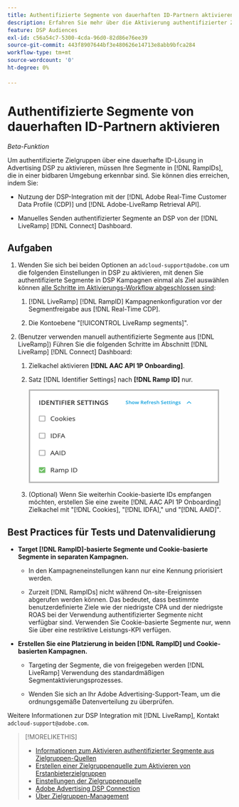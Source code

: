 ```yaml
---
title: Authentifizierte Segmente von dauerhaften ID-Partnern aktivieren
description: Erfahren Sie mehr über die Aktivierung authentifizierter Zielgruppen mithilfe einer dauerhaften ID-Lösung.
feature: DSP Audiences
exl-id: c56a54c7-5300-4cda-96d0-82d86e76ee39
source-git-commit: 443f8907644bf3e480626e14713e8abb9bfca284
workflow-type: tm+mt
source-wordcount: '0'
ht-degree: 0%

---
```


# Authentifizierte Segmente von dauerhaften ID-Partnern aktivieren

*Beta-Funktion*

Um authentifizierte Zielgruppen über eine dauerhafte ID-Lösung in Advertising DSP zu aktivieren, müssen Ihre Segmente in [!DNL RampIDs], die in einer bidbaren Umgebung erkennbar sind. Sie können dies erreichen, indem Sie:

* Nutzung der DSP-Integration mit der [!DNL Adobe Real-Time Customer Data Profile (CDP)] und [!DNL Adobe-LiveRamp Retrieval API].

* Manuelles Senden authentifizierter Segmente an DSP von der [!DNL LiveRamp] [!DNL Connect] Dashboard.

## Aufgaben

1. Wenden Sie sich bei beiden Optionen an `adcloud-support@adobe.com` um die folgenden Einstellungen in DSP zu aktivieren, mit denen Sie authentifizierte Segmente in DSP Kampagnen einmal als Ziel auswählen können [alle Schritte im Aktivierungs-Workflow abgeschlossen sind](source-about.md#workflow-sources):

   1. [!DNL LiveRamp] [!DNL RampID] Kampagnenkonfiguration vor der Segmentfreigabe aus [!DNL Real-Time CDP].

   1. Die Kontoebene &quot;[!UICONTROL LiveRamp segments]&quot;.

1. (Benutzer verwenden manuell authentifizierte Segmente aus [!DNL LiveRamp]) Führen Sie die folgenden Schritte im Abschnitt [!DNL LiveRamp] [!DNL Connect] Dashboard:

   1. Zielkachel aktivieren **[!DNL AAC API 1P Onboarding]**.

   1. Satz [!DNL Identifier Settings] nach **[!DNL Ramp ID]** nur.

      ![Identifizierungseinstellungen](/help/dsp/assets/liveramp-tile-settings.png)

   1. (Optional) Wenn Sie weiterhin Cookie-basierte IDs empfangen möchten, erstellen Sie eine zweite [!DNL AAC API 1P Onboarding] Zielkachel mit &quot;[!DNL Cookies], &quot;[!DNL IDFA],&quot; und &quot;[!DNL AAID]&quot;.

## Best Practices für Tests und Datenvalidierung

* **Target [!DNL RampID]-basierte Segmente und Cookie-basierte Segmente in separaten Kampagnen.**

   * In den Kampagneneinstellungen kann nur eine Kennung priorisiert werden.

   * Zurzeit [!DNL RampIDs] nicht während On-site-Ereignissen abgerufen werden können. Das bedeutet, dass bestimmte benutzerdefinierte Ziele wie der niedrigste CPA und der niedrigste ROAS bei der Verwendung authentifizierter Segmente nicht verfügbar sind. Verwenden Sie Cookie-basierte Segmente nur, wenn Sie über eine restriktive Leistungs-KPI verfügen.

* **Erstellen Sie eine Platzierung in beiden [!DNL RampID] und Cookie-basierten Kampagnen.**

   * Targeting der Segmente, die von freigegeben werden [!DNL LiveRamp] Verwendung des standardmäßigen Segmentaktivierungsprozesses.

   * Wenden Sie sich an Ihr Adobe Advertising-Support-Team, um die ordnungsgemäße Datenverteilung zu überprüfen.

Weitere Informationen zur DSP Integration mit [!DNL LiveRamp], Kontakt `adcloud-support@adobe.com`.

>[!MORELIKETHIS]
>
>* [Informationen zum Aktivieren authentifizierter Segmente aus Zielgruppen-Quellen](source-about.md)
>* [Erstellen einer Zielgruppenquelle zum Aktivieren von Erstanbieterzielgruppen](source-create.md)
>* [Einstellungen der Zielgruppenquelle](source-settings.md)
>* [Adobe Advertising DSP Connection](https://experienceleague.adobe.com/docs/experience-platform/destinations/catalog/advertising/adobe-advertising-connection.html)
>* [Über Zielgruppen-Management](/help/dsp/audiences/audience-about.md)

